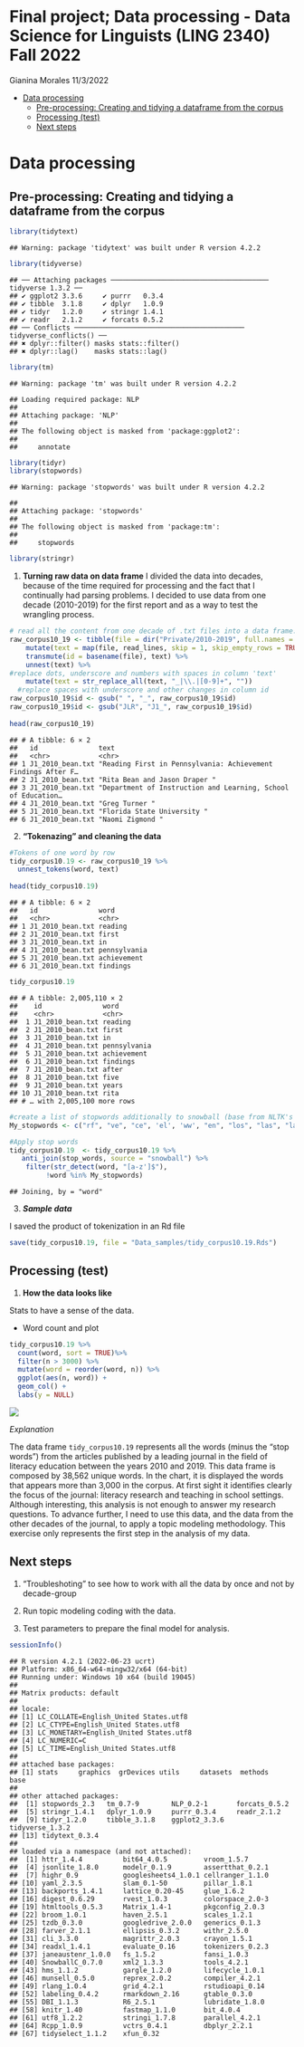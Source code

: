 Final project; Data processing - Data Science for Linguists (LING 2340)
Fall 2022
================
Gianina Morales
11/3/2022

-   <a href="#data-processing" id="toc-data-processing">Data processing</a>
    -   <a
        href="#pre-processing-creating-and-tidying-a-dataframe-from-the-corpus"
        id="toc-pre-processing-creating-and-tidying-a-dataframe-from-the-corpus">Pre-processing:
        Creating and tidying a dataframe from the corpus</a>
    -   <a href="#processing-test" id="toc-processing-test">Processing
        (test)</a>
    -   <a href="#next-steps" id="toc-next-steps">Next steps</a>

# Data processing

## Pre-processing: Creating and tidying a dataframe from the corpus

``` r
library(tidytext)
```

    ## Warning: package 'tidytext' was built under R version 4.2.2

``` r
library(tidyverse)
```

    ## ── Attaching packages ─────────────────────────────────────── tidyverse 1.3.2 ──
    ## ✔ ggplot2 3.3.6     ✔ purrr   0.3.4
    ## ✔ tibble  3.1.8     ✔ dplyr   1.0.9
    ## ✔ tidyr   1.2.0     ✔ stringr 1.4.1
    ## ✔ readr   2.1.2     ✔ forcats 0.5.2
    ## ── Conflicts ────────────────────────────────────────── tidyverse_conflicts() ──
    ## ✖ dplyr::filter() masks stats::filter()
    ## ✖ dplyr::lag()    masks stats::lag()

``` r
library(tm)
```

    ## Warning: package 'tm' was built under R version 4.2.2

    ## Loading required package: NLP
    ## 
    ## Attaching package: 'NLP'
    ## 
    ## The following object is masked from 'package:ggplot2':
    ## 
    ##     annotate

``` r
library(tidyr)
library(stopwords)
```

    ## Warning: package 'stopwords' was built under R version 4.2.2

    ## 
    ## Attaching package: 'stopwords'
    ## 
    ## The following object is masked from 'package:tm':
    ## 
    ##     stopwords

``` r
library(stringr)
```

1.  **Turning raw data on data frame** I divided the data into decades,
    because of the time required for processing and the fact that I
    continually had parsing problems. I decided to use data from one
    decade (2010-2019) for the first report and as a way to test the
    wrangling process.

``` r
# read all the content from one decade of .txt files into a data frame.
raw_corpus10_19 <- tibble(file = dir("Private/2010-2019", full.names = TRUE))%>%
    mutate(text = map(file, read_lines, skip = 1, skip_empty_rows = TRUE, n_max = Inf,locale = default_locale(), na = character(), num_threads = readr_threads(), progress = show_progress())) %>%
    transmute(id = basename(file), text) %>%
    unnest(text) %>%
#replace dots, underscore and numbers with spaces in column 'text'
    mutate(text = str_replace_all(text, "_|\\.|[0-9]+", "")) 
  #replace spaces with underscore and other changes in column id
raw_corpus10_19$id <- gsub(" ", "_", raw_corpus10_19$id) 
raw_corpus10_19$id <- gsub("JLR", "J1_", raw_corpus10_19$id)
  
head(raw_corpus10_19) 
```

    ## # A tibble: 6 × 2
    ##   id               text                                                         
    ##   <chr>            <chr>                                                        
    ## 1 J1_2010_bean.txt "Reading First in Pennsylvania: Achievement Findings After F…
    ## 2 J1_2010_bean.txt "Rita Bean and Jason Draper "                                
    ## 3 J1_2010_bean.txt "Department of Instruction and Learning, School of Education…
    ## 4 J1_2010_bean.txt "Greg Turner "                                               
    ## 5 J1_2010_bean.txt "Florida State University "                                  
    ## 6 J1_2010_bean.txt "Naomi Zigmond "

2.  **“Tokenazing” and cleaning the data**

``` r
#Tokens of one word by row
tidy_corpus10.19 <- raw_corpus10_19 %>%
  unnest_tokens(word, text) 
  
head(tidy_corpus10.19)
```

    ## # A tibble: 6 × 2
    ##   id               word        
    ##   <chr>            <chr>       
    ## 1 J1_2010_bean.txt reading     
    ## 2 J1_2010_bean.txt first       
    ## 3 J1_2010_bean.txt in          
    ## 4 J1_2010_bean.txt pennsylvania
    ## 5 J1_2010_bean.txt achievement 
    ## 6 J1_2010_bean.txt findings

``` r
tidy_corpus10.19
```

    ## # A tibble: 2,005,110 × 2
    ##    id               word        
    ##    <chr>            <chr>       
    ##  1 J1_2010_bean.txt reading     
    ##  2 J1_2010_bean.txt first       
    ##  3 J1_2010_bean.txt in          
    ##  4 J1_2010_bean.txt pennsylvania
    ##  5 J1_2010_bean.txt achievement 
    ##  6 J1_2010_bean.txt findings    
    ##  7 J1_2010_bean.txt after       
    ##  8 J1_2010_bean.txt five        
    ##  9 J1_2010_bean.txt years       
    ## 10 J1_2010_bean.txt rita        
    ## # … with 2,005,100 more rows

``` r
#create a list of stopwords additionally to snowball (base from NLTK's to eliminate "giberish" and similar)
My_stopwords <- c("rf", "ve", "ce", 'el', 'ww', "en", "los", "las", "la", "de", "del", "--", "---", "0o", "0s", "3a", "3b", "3d", "6b", "6o", "a", "a1", "a2", "a3", "a4", "ab", "ag", "aj", "0o", "0s", "3a", "3b", "3d", "6b", "6o", "a", "a1", "a2", "a3", "a4", "ab", "abst", "ac", "ad", "adj", "ae", "af", "ag", "ah", "ain", "aj", "al", "all", "ao", "ap", "ar", "av","aw", "ax", "ay", "az", "b", "b1", "b2", "b3", "ba", "bc", "bd", "be", "bi", "bj", "bk", "bl", "bn", "bp", "br", "bs", "bt", "bu", "bx", "by", "c", "c1", "c2", "c3", "ca", "cc", "cd", "ce", "cf", "cg", "ch", "ci", "cit", "cj", "cl", "cm",  "cn", "co", "com", "con", "cp", "cq", "cr", "cs", "c's", "ct", "cu", "cv", "cx", "cy", "cz", "d", "d2", "da", "dc", "dd", "de", "df", "di", "dj", "dk", "dl", "don", "dp", "dr", "ds", "dt", "du", "dx", "dy", "e", "e2", "e3", "ea", "ec", "ed", "edu", "ee", "ef", "eg", "ei", "ej", "el", "em", "en", "eo", "ep", "eq", "er", "es", "est", "et", "et-al", "etc", "eu", "ev", "ex", "ey", "f", "f2", "fa", "fc", "ff", "fi", "fj", "fl", "fn", "fo", "fr", "fs", "ft", "fu", "fy", "g", "ga", "ge", "gi", "gj", "gl", "go", "gr", "gs", "gy", "h", "h2", "h3", "hh", "hi", "hj", "ho", "hr", "hs", "http", "hu", "hy", "i", "i2", "i3", "i4", "i6", "i7", "i8", "ia", "ib", "ibid", "ic", "id", "i'd", "ie", "if", "ig", "ih", "ii", "ij", "il", "in", "inc", "io", "ip", "iq", "ir", "itd", "iv", "ix", "iy", "iz", "j", "jj", "jr", "js", "jt", "ju", "k", "ke", "kg", "kj", "km", "ko", "l", "l2", "la", "lb", "lc", "le", "les", "lf",  "lj", "ll", "ll", "ln", "lo", "los", "lr", "ls", "lt", "ltd", "m", "m2", "ma", "me", "mg", "ml", "mn", "mo", "mr", "mrs", "ms", "mt", "mu", "n", "n2", "na", "nc", "nd", "ne", "ng", "ni", "nj", "nl", "nn", "no", "nr", "ns", "nt", "ny", "o", "oa", "ob", "oc", "od", "of", "og", "oh", "oi", "oj", "ok", "okay", "ol", "om", "on", "oo", "op", "oq", "or", "ord", "os", "ot", "ou", "ow", "ox", "oz", "p", "p1", "p2", "p3", "pas", "pc", "pd", "pe", "per", "pf", "ph", "pi", "pj", "pk", "pl", "pm", "pn", "po", "pp", "pq", "pr", "ps", "pt", "pu", "put", "py", "q", "qj", "qu", "que", "qv", "r", "r2", "ra", "rc", "rd", "re", "ref", "refs", "rf", "rh", "ri", "rj", "rl", "rm", "rn", "ro", "rq", "rr", "rs", "rt", "ru", "run", "rv", "ry", "s", "s2", "sa", "sc", "sd", "se", "sec", "sf", "si", "sj", "sl", "sm", "sn", "so", "sp", "sq", "sr", "ss", "st", "sub", "sup", "sy", "sz", "t", "t1", "t2", "t3", "tb", "tc", "td", "te", "tf", "th", "ti", "til", "tip", "tj", "tl", "tm", "tn", "to", "tp", "tq", "tr", "ts", "t's", "tt", "tv", "tx", "u", "u201d", "ue", "ui", "uj", "uk", "um", "un", "unto", "uo",  "ups", "ur", "ut", "v", "va", "vd", "ve", "vj", "vo", "vol", "vols", "vq", "vs", "vt", "vu", "w", "wa", "wi", "wo", "www", "x", "x1", "x2", "x3", "xf", "xi", "xj", "xk", "xl", "xn", "xo", "xs", "xt", "xv", "xx", "y", "y2", "yes", "yet", "yj", "yl", "yr", "ys", "yt", "z", "zi", "zz", "doi", "pre", "rst", "dv", "uqlp")

#Apply stop words
tidy_corpus10.19  <- tidy_corpus10.19 %>%
   anti_join(stop_words, source = "snowball") %>% 
    filter(str_detect(word, "[a-z']$"),
         !word %in% My_stopwords) 
```

    ## Joining, by = "word"

3.  ***Sample data***

I saved the product of tokenization in an Rd file

``` r
save(tidy_corpus10.19, file = "Data_samples/tidy_corpus10.19.Rds")
```

## Processing (test)

1.  **How the data looks like**

Stats to have a sense of the data.

-   Word count and plot

``` r
tidy_corpus10.19 %>%
  count(word, sort = TRUE)%>%
  filter(n > 3000) %>%
  mutate(word = reorder(word, n)) %>%
  ggplot(aes(n, word)) +
  geom_col() +
  labs(y = NULL)
```

![](Data_processing2_files/figure-gfm/unnamed-chunk-5-1.png)<!-- -->

*Explanation*

The data frame `tidy_corpus10.19` represents all the words (minus the
“stop words”) from the articles published by a leading journal in the
field of literacy education between the years 2010 and 2019. This data
frame is composed by 38,562 unique words. In the chart, it is displayed
the words that appears more than 3,000 in the corpus. At first sight it
identifies clearly the focus of the journal: literacy research and
teaching in school settings. Although interesting, this analysis is not
enough to answer my research questions. To advance further, I need to
use this data, and the data from the other decades of the journal, to
apply a topic modeling methodology. This exercise only represents the
first step in the analysis of my data.

## Next steps

1.  “Troubleshoting” to see how to work with all the data by once and
    not by decade-group

2.  Run topic modeling coding with the data.

3.  Test parameters to prepare the final model for analysis.

``` r
sessionInfo()
```

    ## R version 4.2.1 (2022-06-23 ucrt)
    ## Platform: x86_64-w64-mingw32/x64 (64-bit)
    ## Running under: Windows 10 x64 (build 19045)
    ## 
    ## Matrix products: default
    ## 
    ## locale:
    ## [1] LC_COLLATE=English_United States.utf8 
    ## [2] LC_CTYPE=English_United States.utf8   
    ## [3] LC_MONETARY=English_United States.utf8
    ## [4] LC_NUMERIC=C                          
    ## [5] LC_TIME=English_United States.utf8    
    ## 
    ## attached base packages:
    ## [1] stats     graphics  grDevices utils     datasets  methods   base     
    ## 
    ## other attached packages:
    ##  [1] stopwords_2.3   tm_0.7-9        NLP_0.2-1       forcats_0.5.2  
    ##  [5] stringr_1.4.1   dplyr_1.0.9     purrr_0.3.4     readr_2.1.2    
    ##  [9] tidyr_1.2.0     tibble_3.1.8    ggplot2_3.3.6   tidyverse_1.3.2
    ## [13] tidytext_0.3.4 
    ## 
    ## loaded via a namespace (and not attached):
    ##  [1] httr_1.4.4          bit64_4.0.5         vroom_1.5.7        
    ##  [4] jsonlite_1.8.0      modelr_0.1.9        assertthat_0.2.1   
    ##  [7] highr_0.9           googlesheets4_1.0.1 cellranger_1.1.0   
    ## [10] yaml_2.3.5          slam_0.1-50         pillar_1.8.1       
    ## [13] backports_1.4.1     lattice_0.20-45     glue_1.6.2         
    ## [16] digest_0.6.29       rvest_1.0.3         colorspace_2.0-3   
    ## [19] htmltools_0.5.3     Matrix_1.4-1        pkgconfig_2.0.3    
    ## [22] broom_1.0.1         haven_2.5.1         scales_1.2.1       
    ## [25] tzdb_0.3.0          googledrive_2.0.0   generics_0.1.3     
    ## [28] farver_2.1.1        ellipsis_0.3.2      withr_2.5.0        
    ## [31] cli_3.3.0           magrittr_2.0.3      crayon_1.5.1       
    ## [34] readxl_1.4.1        evaluate_0.16       tokenizers_0.2.3   
    ## [37] janeaustenr_1.0.0   fs_1.5.2            fansi_1.0.3        
    ## [40] SnowballC_0.7.0     xml2_1.3.3          tools_4.2.1        
    ## [43] hms_1.1.2           gargle_1.2.0        lifecycle_1.0.1    
    ## [46] munsell_0.5.0       reprex_2.0.2        compiler_4.2.1     
    ## [49] rlang_1.0.4         grid_4.2.1          rstudioapi_0.14    
    ## [52] labeling_0.4.2      rmarkdown_2.16      gtable_0.3.0       
    ## [55] DBI_1.1.3           R6_2.5.1            lubridate_1.8.0    
    ## [58] knitr_1.40          fastmap_1.1.0       bit_4.0.4          
    ## [61] utf8_1.2.2          stringi_1.7.8       parallel_4.2.1     
    ## [64] Rcpp_1.0.9          vctrs_0.4.1         dbplyr_2.2.1       
    ## [67] tidyselect_1.1.2    xfun_0.32
